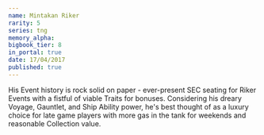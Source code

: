 ```yaml
---
name: Mintakan Riker
rarity: 5
series: tng
memory_alpha:
bigbook_tier: 8
in_portal: true
date: 17/04/2017
published: true
---
```


His Event history is rock solid on paper - ever-present SEC seating for Riker Events with a fistful of viable Traits for bonuses. Considering his dreary Voyage, Gauntlet, and Ship Ability power, he's best thought of as a luxury choice for late game players with more gas in the tank for weekends and reasonable Collection value.
